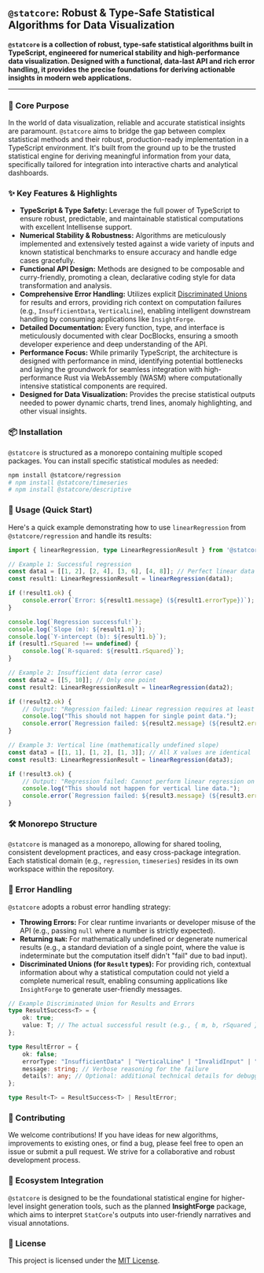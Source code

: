 ## `@statcore`: Robust & Type-Safe Statistical Algorithms for Data Visualization

[](https://www.google.com/search?q=https://www.npmjs.com/package/%40statcore/regression)
[](https://opensource.org/licenses/MIT)

**`@statcore` is a collection of robust, type-safe statistical algorithms built in TypeScript, engineered for numerical stability and high-performance data visualization. Designed with a functional, data-last API and rich error handling, it provides the precise foundations for deriving actionable insights in modern web applications.**

-----

### 🌟 Core Purpose

In the world of data visualization, reliable and accurate statistical insights are paramount. `@statcore` aims to bridge the gap between complex statistical methods and their robust, production-ready implementation in a TypeScript environment. It's built from the ground up to be the trusted statistical engine for deriving meaningful information from your data, specifically tailored for integration into interactive charts and analytical dashboards.

### ✨ Key Features & Highlights

  * **TypeScript & Type Safety:** Leverage the full power of TypeScript to ensure robust, predictable, and maintainable statistical computations with excellent Intellisense support.
  * **Numerical Stability & Robustness:** Algorithms are meticulously implemented and extensively tested against a wide variety of inputs and known statistical benchmarks to ensure accuracy and handle edge cases gracefully.
  * **Functional API Design:** Methods are designed to be composable and curry-friendly, promoting a clean, declarative coding style for data transformation and analysis.
  * **Comprehensive Error Handling:** Utilizes explicit [Discriminated Unions](https://www.google.com/search?q=%23error-handling) for results and errors, providing rich context on computation failures (e.g., `InsufficientData`, `VerticalLine`), enabling intelligent downstream handling by consuming applications like `InsightForge`.
  * **Detailed Documentation:** Every function, type, and interface is meticulously documented with clear DocBlocks, ensuring a smooth developer experience and deep understanding of the API.
  * **Performance Focus:** While primarily TypeScript, the architecture is designed with performance in mind, identifying potential bottlenecks and laying the groundwork for seamless integration with high-performance Rust via WebAssembly (WASM) where computationally intensive statistical components are required.
  * **Designed for Data Visualization:** Provides the precise statistical outputs needed to power dynamic charts, trend lines, anomaly highlighting, and other visual insights.

### 📦 Installation

`@statcore` is structured as a monorepo containing multiple scoped packages. You can install specific statistical modules as needed:

```bash
npm install @statcore/regression
# npm install @statcore/timeseries
# npm install @statcore/descriptive
```

### 🚀 Usage (Quick Start)

Here's a quick example demonstrating how to use `linearRegression` from `@statcore/regression` and handle its results:

```typescript
import { linearRegression, type LinearRegressionResult } from '@statcore/regression';

// Example 1: Successful regression
const data1 = [[1, 2], [2, 4], [3, 6], [4, 8]]; // Perfect linear data
const result1: LinearRegressionResult = linearRegression(data1);

if (!result1.ok) {
    console.error(`Error: ${result1.message} (${result1.errorType})`);
}

console.log(`Regression successful!`);
console.log(`Slope (m): ${result1.m}`);
console.log(`Y-intercept (b): ${result1.b}`);
if (result1.rSquared !== undefined) {
    console.log(`R-squared: ${result1.rSquared}`);
}

// Example 2: Insufficient data (error case)
const data2 = [[5, 10]]; // Only one point
const result2: LinearRegressionResult = linearRegression(data2);

if (!result2.ok) {
    // Output: "Regression failed: Linear regression requires at least two points. (InsufficientData)"
    console.log("This should not happen for single point data.");
    console.error(`Regression failed: ${result2.message} (${result2.errorType})`);
}

// Example 3: Vertical line (mathematically undefined slope)
const data3 = [[1, 1], [1, 2], [1, 3]]; // All X values are identical
const result3: LinearRegressionResult = linearRegression(data3);

if (!result3.ok) {
    // Output: "Regression failed: Cannot perform linear regression on a vertical line (all X values are identical). (VerticalLine)"
    console.log("This should not happen for vertical line data.");
    console.error(`Regression failed: ${result3.message} (${result3.errorType})`);
}
```

### 🛠️ Monorepo Structure

`@statcore` is managed as a monorepo, allowing for shared tooling, consistent development practices, and easy cross-package integration. Each statistical domain (e.g., `regression`, `timeseries`) resides in its own workspace within the repository.

### 🚦 Error Handling

`@statcore` adopts a robust error handling strategy:

  * **Throwing Errors:** For clear runtime invariants or developer misuse of the API (e.g., passing `null` where a number is strictly expected).
  * **Returning `NaN`:** For mathematically undefined or degenerate numerical results (e.g., a standard deviation of a single point, where the value is indeterminate but the computation itself didn't "fail" due to bad input).
  * **Discriminated Unions (for `Result` types):** For providing rich, contextual information about why a statistical computation could not yield a complete numerical result, enabling consuming applications like `InsightForge` to generate user-friendly messages.

<!-- end list -->

```typescript
// Example Discriminated Union for Results and Errors
type ResultSuccess<T> = {
    ok: true;
    value: T; // The actual successful result (e.g., { m, b, rSquared })
};

type ResultError = {
    ok: false;
    errorType: "InsufficientData" | "VerticalLine" | "InvalidInput" | "DegenerateCase" | string; // Specific failure types
    message: string; // Verbose reasoning for the failure
    details?: any; // Optional: additional technical details for debugging
};

type Result<T> = ResultSuccess<T> | ResultError;
```

### 🤝 Contributing

We welcome contributions\! If you have ideas for new algorithms, improvements to existing ones, or find a bug, please feel free to open an issue or submit a pull request. We strive for a collaborative and robust development process.

### 🔗 Ecosystem Integration

`@statcore` is designed to be the foundational statistical engine for higher-level insight generation tools, such as the planned **InsightForge** package, which aims to interpret `StatCore`'s outputs into user-friendly narratives and visual annotations.

### 📄 License

This project is licensed under the [MIT License](https://opensource.org/licenses/MIT).